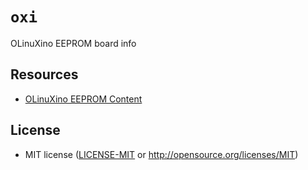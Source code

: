# `oxi`
OLinuXino EEPROM board info

## Resources
- [OLinuXino EEPROM Content][OLIMEX-A20-EEPROM]

## License
- MIT license ([LICENSE-MIT](LICENSE-MIT) or http://opensource.org/licenses/MIT)

[OLIMEX-A20-EEPROM]: https://github.com/OLIMEX/OLINUXINO/raw/master/SOFTWARE/A20/A20-eeprom-contents/Olimex-A20-EEPROM-July-2018.pdf